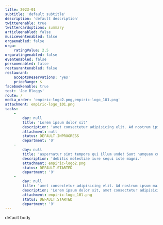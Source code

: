 ```yaml
---
title: 2023-01
subtitle: 'default subtitle'
description: 'default description'
twitterenable: true
twittercardoptions: summary
articleenabled: false
musiceventenabled: false
orgaenabled: false
orga:
    ratingValue: 2.5
orgaratingenabled: false
eventenabled: false
personenabled: false
restaurantenabled: false
restaurant:
    acceptsReservations: 'yes'
    priceRange: $
facebookenable: true
test: 'Joe Bloggs'
route: /
media_order: 'empiric-logo2.png,empiric-logo_101.png'
attachment: empiric-logo_101.png
tasks:
    -
        day: null
        title: 'Lorem ipsum dolor sit'
        description: 'amet consectetur adipisicing elit. Ad nostrum ipsum maiores facere aspernatur sint tempore qui illum unde! Sunt numquam cum blanditiis a, debitis molestiae iure sequi iste magni.'
        attachment: null
        status: DEFAULT.INPROGRESS
        department: '0'
    -
        day: null
        title: 'aspernatur sint tempore qui illum unde! Sunt numquam cum blanditiis a'
        description: 'debitis molestiae iure sequi iste magni.'
        attachment: empiric-logo2.png
        status: DEFAULT.STARTED
        department: '0'
    -
        day: null
        title: 'amet consectetur adipisicing elit. Ad nostrum ipsum maiores facere aspernatur sint tempore qui illum unde! Sunt'
        description: 'Lorem ipsum dolor sit, amet consectetur adipisicing elit. Ad nostrum ipsum maiores facere aspernatur sint tempore qui illum unde! Sunt numquam cum blanditiis a, debitis molestiae iure sequi iste magni.'
        attachment: empiric-logo_101.png
        status: DEFAULT.STARTED
        department: '0'
---
```


default body